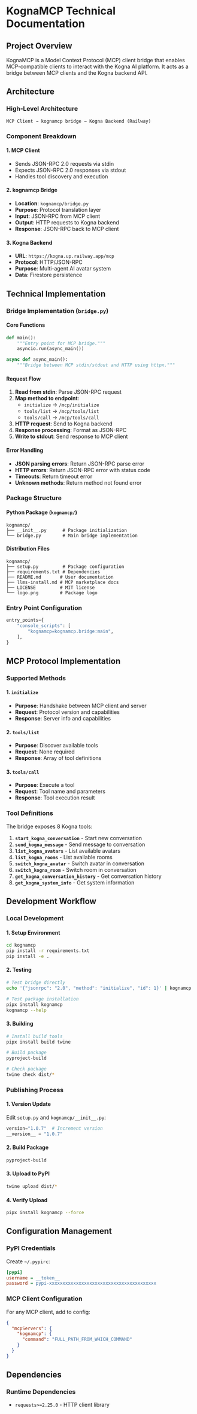 # KognaMCP Technical Documentation

## Project Overview

KognaMCP is a Model Context Protocol (MCP) client bridge that enables MCP-compatible clients to interact with the Kogna AI platform. It acts as a bridge between MCP clients and the Kogna backend API.

## Architecture

### High-Level Architecture
```
MCP Client → kognamcp bridge → Kogna Backend (Railway)
```

### Component Breakdown

#### 1. MCP Client
- Sends JSON-RPC 2.0 requests via stdin
- Expects JSON-RPC 2.0 responses via stdout
- Handles tool discovery and execution

#### 2. kognamcp Bridge
- **Location**: `kognamcp/bridge.py`
- **Purpose**: Protocol translation layer
- **Input**: JSON-RPC from MCP client
- **Output**: HTTP requests to Kogna backend
- **Response**: JSON-RPC back to MCP client

#### 3. Kogna Backend
- **URL**: `https://kogna.up.railway.app/mcp`
- **Protocol**: HTTP/JSON-RPC
- **Purpose**: Multi-agent AI avatar system
- **Data**: Firestore persistence

## Technical Implementation

### Bridge Implementation (`bridge.py`)

#### Core Functions
```python
def main():
    """Entry point for MCP bridge."""
    asyncio.run(async_main())

async def async_main():
    """Bridge between MCP stdin/stdout and HTTP using httpx."""
```

#### Request Flow
1. **Read from stdin**: Parse JSON-RPC request
2. **Map method to endpoint**:
   - `initialize` → `/mcp/initialize`
   - `tools/list` → `/mcp/tools/list`
   - `tools/call` → `/mcp/tools/call`
3. **HTTP request**: Send to Kogna backend
4. **Response processing**: Format as JSON-RPC
5. **Write to stdout**: Send response to MCP client

#### Error Handling
- **JSON parsing errors**: Return JSON-RPC parse error
- **HTTP errors**: Return JSON-RPC error with status code
- **Timeouts**: Return timeout error
- **Unknown methods**: Return method not found error

### Package Structure

#### Python Package (`kognamcp/`)
```
kognamcp/
├── __init__.py      # Package initialization
└── bridge.py        # Main bridge implementation
```

#### Distribution Files
```
kognamcp/
├── setup.py         # Package configuration
├── requirements.txt # Dependencies
├── README.md       # User documentation
├── llms-install.md # MCP marketplace docs
├── LICENSE         # MIT license
└── logo.png        # Package logo
```

### Entry Point Configuration
```python
entry_points={
    "console_scripts": [
        "kognamcp=kognamcp.bridge:main",
    ],
}
```

## MCP Protocol Implementation

### Supported Methods

#### 1. `initialize`
- **Purpose**: Handshake between MCP client and server
- **Request**: Protocol version and capabilities
- **Response**: Server info and capabilities

#### 2. `tools/list`
- **Purpose**: Discover available tools
- **Request**: None required
- **Response**: Array of tool definitions

#### 3. `tools/call`
- **Purpose**: Execute a tool
- **Request**: Tool name and parameters
- **Response**: Tool execution result

### Tool Definitions

The bridge exposes 8 Kogna tools:

1. **`start_kogna_conversation`** - Start new conversation
2. **`send_kogna_message`** - Send message to conversation
3. **`list_kogna_avatars`** - List available avatars
4. **`list_kogna_rooms`** - List available rooms
5. **`switch_kogna_avatar`** - Switch avatar in conversation
6. **`switch_kogna_room`** - Switch room in conversation
7. **`get_kogna_conversation_history`** - Get conversation history
8. **`get_kogna_system_info`** - Get system information

## Development Workflow

### Local Development

#### 1. Setup Environment
```bash
cd kognamcp
pip install -r requirements.txt
pip install -e .
```

#### 2. Testing
```bash
# Test bridge directly
echo '{"jsonrpc": "2.0", "method": "initialize", "id": 1}' | kognamcp

# Test package installation
pipx install kognamcp
kognamcp --help
```

#### 3. Building
```bash
# Install build tools
pipx install build twine

# Build package
pyproject-build

# Check package
twine check dist/*
```

### Publishing Process

#### 1. Version Update
Edit `setup.py` and `kognamcp/__init__.py`:
```python
version="1.0.7"  # Increment version
__version__ = "1.0.7"
```

#### 2. Build Package
```bash
pyproject-build
```

#### 3. Upload to PyPI
```bash
twine upload dist/*
```

#### 4. Verify Upload
```bash
pipx install kognamcp --force
```

## Configuration Management

### PyPI Credentials
Create `~/.pypirc`:
```ini
[pypi]
username = __token__
password = pypi-xxxxxxxxxxxxxxxxxxxxxxxxxxxxxxxxxxxxxxxx
```

### MCP Client Configuration
For any MCP client, add to config:
```json
{
  "mcpServers": {
    "kognamcp": {
      "command": "FULL_PATH_FROM_WHICH_COMMAND"
    }
  }
}
```

## Dependencies

### Runtime Dependencies
- `requests>=2.25.0` - HTTP client library 